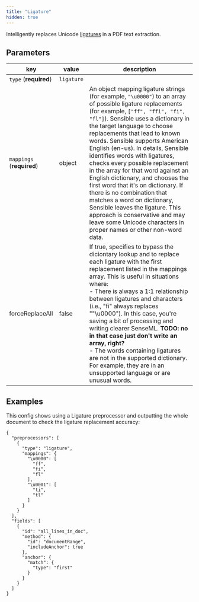 ```yaml
---
title: "Ligature"
hidden: true
---
```



Intelligently replaces Unicode [ligatures](doc:ligatures) in a PDF text extraction. 

Parameters
----

| key                       | value   | description                                                      |
| ------------------------- | ------ | ------------------------------------------------------------ |
| `type` (**required**)     | `ligature` |                                                    |
| `mappings` (**required**) | object | An object mapping ligature strings (for example, `"\u0000"`) to an array of possible ligature replacements (for example, `["ff", "ffi", "fi", "fl"]`). Sensible uses a dictionary in the target language to choose replacements that lead to known words. Sensible supports American English (en-us). In details, Sensible identifies words with ligatures, checks every possible replacement in the array for that word against an English dictionary, and chooses the first word that it's on dictionary. If there is no combination that matches a word on dictionary, Sensible leaves the ligature. This approach is conservative and may leave some Unicode characters in proper names or other non-word data.</br> |
| forceReplaceAll | false | If true, specifies to bypass the diciontary lookup and to replace each ligature with the first replacement listed in the mappings array. This is useful in situations where:<br/>- There is always a 1:1 relationship between ligatures and characters (i.e., "fi" always replaces ""\u0000").  In this case, you're saving a bit of processing and writing clearer SenseML. **TODO: no in that case just don't write an array, right?**<br/>- The words containing ligatures are not in the supported dictionary. For example, they are in an unsupported language or are unusual words. |



Examples
----

This config shows using a Ligature preprocessor and outputting the whole document to check the ligature replacement accuracy: 

```
{
  "preprocessors": [
    {
      "type": "ligature",
      "mappings": {
        "\u0000": [
          "ff",
          "fi",
          "fl"
        ],
        "\u0001": [
          "ti",
          "tl"
        ]
      }
    }
  ],
  "fields": [
    {
      "id": "all_lines_in_doc",
      "method": {
        "id": "documentRange",
        "includeAnchor": true
      },
      "anchor": {
        "match": {
          "type": "first"
        }
      }
    }
  ]
}
```










